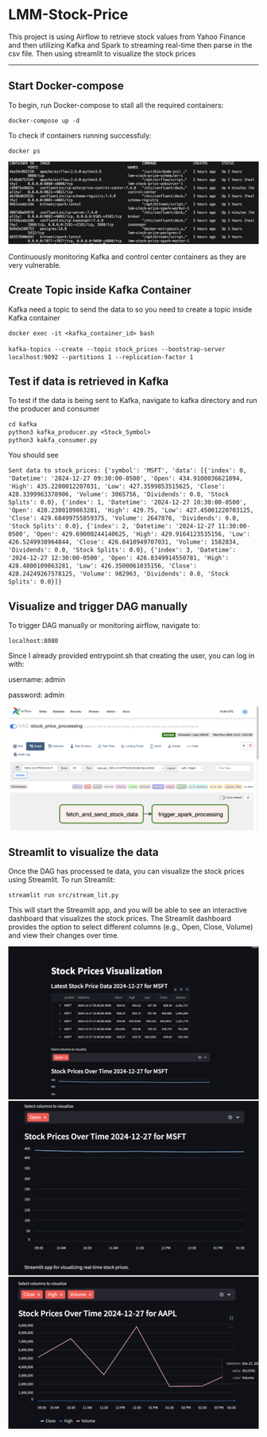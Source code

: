 # LMM-Stock-Price

This project is using Airflow to retrieve stock values from Yahoo Finance and then utilizing Kafka and Spark to streaming real-time then parse in the csv file. Then using streamlit to visualize the stock prices

---

## Start Docker-compose
To begin, run Docker-compose to stall all the required containers: 

```
docker-compose up -d
```

To check if containers running successfuly:
```
docker ps
```
![screenshot](/images/docker_containers.png)

Continuously monitoring Kafka and control center containers as they are very vulnerable.

## Create Topic inside Kafka Container

Kafka need a topic to send the data to so you need to create a topic inside Kafka container

```
docker exec -it <kafka_container_id> bash

kafka-topics --create --topic stock_prices --bootstrap-server localhost:9092 --partitions 1 --replication-factor 1
```



## Test if data is retrieved in Kafka
To test if the data is being sent to Kafka, navigate to kafka directory and run the producer and consumer
```
cd kafka
python3 kafka_producer.py <Stock_Symbol>
python3 kakfa_consumer.py
```


You should see 
```
Sent data to stock_prices: {'symbol': 'MSFT', 'data': [{'index': 0, 'Datetime': '2024-12-27 09:30:00-0500', 'Open': 434.9100036621094, 'High': 435.2200012207031, 'Low': 427.3599853515625, 'Close': 428.3399963378906, 'Volume': 3065756, 'Dividends': 0.0, 'Stock Splits': 0.0}, {'index': 1, 'Datetime': '2024-12-27 10:30:00-0500', 'Open': 428.2300109863281, 'High': 429.75, 'Low': 427.45001220703125, 'Close': 429.68499755859375, 'Volume': 2647876, 'Dividends': 0.0, 'Stock Splits': 0.0}, {'index': 2, 'Datetime': '2024-12-27 11:30:00-0500', 'Open': 429.69000244140625, 'High': 429.9164123535156, 'Low': 426.5249938964844, 'Close': 426.8410949707031, 'Volume': 1582834, 'Dividends': 0.0, 'Stock Splits': 0.0}, {'index': 3, 'Datetime': '2024-12-27 12:30:00-0500', 'Open': 426.8349914550781, 'High': 428.4800109863281, 'Low': 426.3500061035156, 'Close': 428.24249267578125, 'Volume': 982963, 'Dividends': 0.0, 'Stock Splits': 0.0}]}
```


## Visualize and trigger DAG manually
To trigger DAG manually or monitoring airflow, navigate to:

```
localhost:8080
```

Since I already provided entrypoint.sh that creating the user, you can log in with:

username: admin

password: admin

![screenshot](/images/airflow.png)

## Streamlit to visualize the data

Once the DAG has processed te data, you can visualize the stock prices using Streamlit. To run Streamlit:

```
streamlit run src/stream_lit.py
```
This will start the Streamlit app, and you will be able to see an interactive dashboard that visualizes the stock prices. The Streamlit dashboard provides the option to select different columns (e.g., Open, Close, Volume) and view their changes over time.

![screenshot](/images/streamlit_web_1.png)
![screenshot](/images/streamlit_web_2.png)
![screenshot](/images/streamlit_web_3.png)